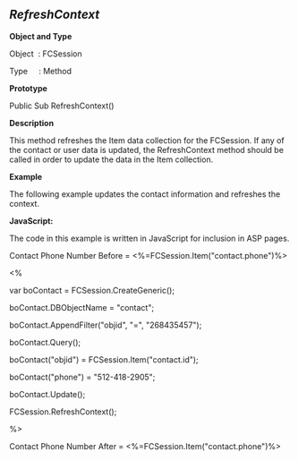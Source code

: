 _RefreshContext_
----------------

**Object and Type**

Object  : FCSession

Type     : Method

**Prototype**

Public Sub RefreshContext()

**Description**

This method refreshes the Item data collection for the FCSession. If any of the contact or user data is updated, the RefreshContext method should be called in order to update the data in the Item collection.

**Example**

The following example updates the contact information and refreshes the context.

**JavaScript:**

The code in this example is written in JavaScript for inclusion in ASP pages.

Contact Phone Number Before = <%=FCSession.Item("contact.phone")%><BR>

<%

var boContact = FCSession.CreateGeneric();

boContact.DBObjectName = "contact";

boContact.AppendFilter("objid", "=", "268435457");

boContact.Query();

boContact("objid") = FCSession.Item("contact.id");

boContact("phone") = "512-418-2905";

boContact.Update();

FCSession.RefreshContext();

%>

Contact Phone Number After = <%=FCSession.Item("contact.phone")%><BR>